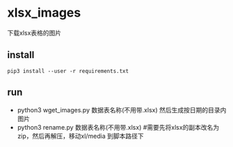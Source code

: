 # xlsx_images
下载xlsx表格的图片
## install
    pip3 install --user -r requirements.txt
## run
   -  python3 wget_images.py 数据表名称(不用带.xlsx)
      然后生成按日期的目录内图片
   -  python3 rename.py 数据表名称(不用带.xlsx)
      #需要先将xlsx的副本改名为zip，然后再解压，移动xl/media 到脚本路径下
